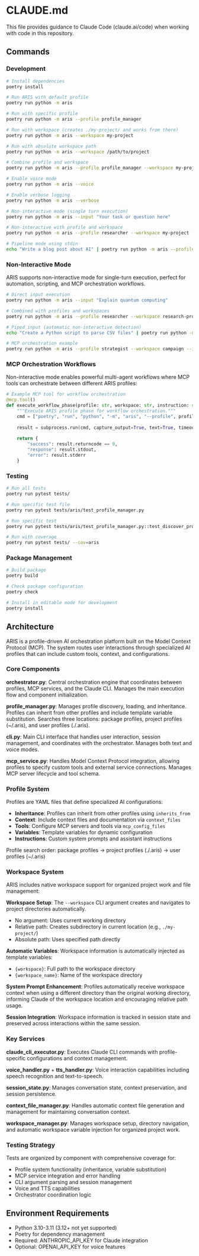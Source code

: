 # CLAUDE.md

This file provides guidance to Claude Code (claude.ai/code) when working with code in this repository.

## Commands

### Development
```bash
# Install dependencies
poetry install

# Run ARIS with default profile
poetry run python -m aris

# Run with specific profile
poetry run python -m aris --profile profile_manager

# Run with workspace (creates ./my-project/ and works from there)
poetry run python -m aris --workspace my-project

# Run with absolute workspace path
poetry run python -m aris --workspace /path/to/project

# Combine profile and workspace
poetry run python -m aris --profile profile_manager --workspace my-project

# Enable voice mode
poetry run python -m aris --voice

# Enable verbose logging
poetry run python -m aris --verbose

# Non-interactive mode (single turn execution)
poetry run python -m aris --input "Your task or question here"

# Non-interactive with profile and workspace
poetry run python -m aris --profile researcher --workspace my-project --input "Research AI trends"

# Pipeline mode using stdin
echo "Write a blog post about AI" | poetry run python -m aris --profile writer --workspace content
```

### Non-Interactive Mode

ARIS supports non-interactive mode for single-turn execution, perfect for automation, scripting, and MCP orchestration workflows.

```bash
# Direct input execution
poetry run python -m aris --input "Explain quantum computing"

# Combined with profiles and workspaces
poetry run python -m aris --profile researcher --workspace research-project --input "Research quantum computing applications"

# Piped input (automatic non-interactive detection)
echo "Create a Python script to parse CSV files" | poetry run python -m aris --profile developer

# MCP orchestration example
poetry run python -m aris --profile strategist --workspace campaign --input "Create content strategy from research findings"
```

### MCP Orchestration Workflows

Non-interactive mode enables powerful multi-agent workflows where MCP tools can orchestrate between different ARIS profiles:

```python
# Example MCP tool for workflow orchestration
@mcp.tool()
def execute_workflow_phase(profile: str, workspace: str, instruction: str):
    """Execute ARIS profile phase for workflow orchestration."""
    cmd = ["poetry", "run", "python", "-m", "aris", "--profile", profile, "--workspace", workspace, "--input", instruction]
    
    result = subprocess.run(cmd, capture_output=True, text=True, timeout=300)
    
    return {
        "success": result.returncode == 0,
        "response": result.stdout,
        "error": result.stderr
    }
```

### Testing
```bash
# Run all tests
poetry run pytest tests/

# Run specific test file
poetry run pytest tests/aris/test_profile_manager.py

# Run specific test
poetry run pytest tests/aris/test_profile_manager.py::test_discover_profiles

# Run with coverage
poetry run pytest tests/ --cov=aris
```

### Package Management
```bash
# Build package
poetry build

# Check package configuration
poetry check

# Install in editable mode for development
poetry install
```

## Architecture

ARIS is a profile-driven AI orchestration platform built on the Model Context Protocol (MCP). The system routes user interactions through specialized AI profiles that can include custom tools, context, and configurations.

### Core Components

**orchestrator.py**: Central orchestration engine that coordinates between profiles, MCP services, and the Claude CLI. Manages the main execution flow and component initialization.

**profile_manager.py**: Manages profile discovery, loading, and inheritance. Profiles can inherit from other profiles and include template variable substitution. Searches three locations: package profiles, project profiles (~/.aris), and user profiles (./.aris).

**cli.py**: Main CLI interface that handles user interaction, session management, and coordinates with the orchestrator. Manages both text and voice modes.

**mcp_service.py**: Handles Model Context Protocol integration, allowing profiles to specify custom tools and external service connections. Manages MCP server lifecycle and tool schema.

### Profile System

Profiles are YAML files that define specialized AI configurations:
- **Inheritance**: Profiles can inherit from other profiles using `inherits_from`
- **Context**: Include context files and documentation via `context_files`
- **Tools**: Configure MCP servers and tools via `mcp_config_files`
- **Variables**: Template variables for dynamic configuration
- **Instructions**: Custom system prompts and assistant instructions

Profile search order: package profiles → project profiles (./.aris) → user profiles (~/.aris)

### Workspace System

ARIS includes native workspace support for organized project work and file management:

**Workspace Setup**: The `--workspace` CLI argument creates and navigates to project directories automatically.
- No argument: Uses current working directory
- Relative path: Creates subdirectory in current location (e.g., `./my-project/`)  
- Absolute path: Uses specified path directly

**Automatic Variables**: Workspace information is automatically injected as template variables:
- `{workspace}`: Full path to the workspace directory
- `{workspace_name}`: Name of the workspace directory

**System Prompt Enhancement**: Profiles automatically receive workspace context when using a different directory than the original working directory, informing Claude of the workspace location and encouraging relative path usage.

**Session Integration**: Workspace information is tracked in session state and preserved across interactions within the same session.

### Key Services

**claude_cli_executor.py**: Executes Claude CLI commands with profile-specific configurations and context management.

**voice_handler.py** + **tts_handler.py**: Voice interaction capabilities including speech recognition and text-to-speech.

**session_state.py**: Manages conversation state, context preservation, and session persistence.

**context_file_manager.py**: Handles automatic context file generation and management for maintaining conversation context.

**workspace_manager.py**: Manages workspace setup, directory navigation, and automatic workspace variable injection for organized project work.

### Testing Strategy

Tests are organized by component with comprehensive coverage for:
- Profile system functionality (inheritance, variable substitution)
- MCP service integration and error handling
- CLI argument parsing and session management
- Voice and TTS capabilities
- Orchestrator coordination logic

## Environment Requirements

- Python 3.10-3.11 (3.12+ not yet supported)
- Poetry for dependency management
- Required: ANTHROPIC_API_KEY for Claude integration
- Optional: OPENAI_API_KEY for voice features